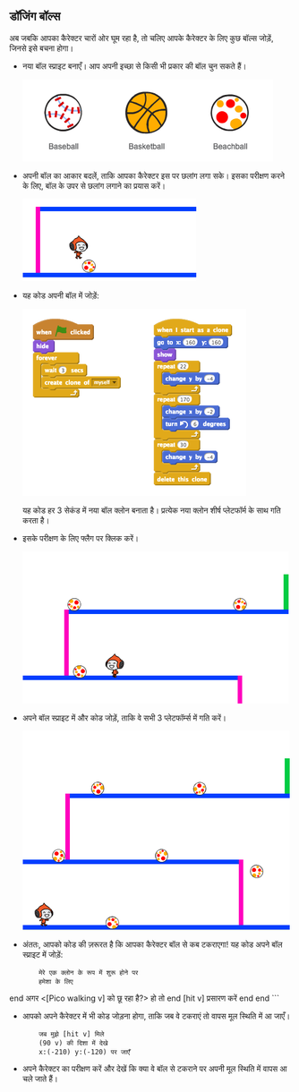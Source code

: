 ## डॉजिंग बॉल्स

अब जबकि आपका कैरेक्टर चारों ओर घूम रहा है, तो चलिए आपके कैरेक्टर के लिए कुछ बॉल्स जोड़ें, जिनसे इसे बचना होगा।



+ नया बॉल स्प्राइट बनाएँ। आप अपनी इच्छा से किसी भी प्रकार की बॉल चुन सकते हैं।

	![screenshot](images/dodge-balls.png)

+ अपनी बॉल का आकार बदलें, ताकि आपका कैरेक्टर इस पर छलांग लगा सके। इसका परीक्षण करने के लिए, बॉल के उपर से छलांग लगाने का प्रयास करें। 

	![screenshot](images/dodge-ball-resize.png)

+ यह कोड अपनी बॉल में जोड़ें:

	![screenshot](images/dodge-ball-motion.png)

	यह कोड हर 3 सेकंड में नया बॉल क्लोन बनाता है। प्रत्येक नया क्लोन शीर्ष प्लेटफॉर्म के साथ गति करता है।

+ इसके परीक्षण के लिए फ्लैग पर क्लिक करें।

	![screenshot](images/dodge-ball-test.png)

+ अपने बॉल स्प्राइट में और कोड जोड़ें, ताकि वे सभी 3 प्लेटफॉर्म्स में गति करें।

	![screenshot](images/dodge-ball-more-motion.png)

+ अंततः, आपको कोड की ज़रूरत है कि आपका कैरेक्टर बॉल से कब टकराएगा! यह कोड अपने बॉल स्प्राइट में जोड़ें:

	```blocks
		मेरे एक क्लोन के रूप में शुरू होने पर
		हमेशा के लिए
end
			अगर <[Pico walking v] को छू रहा है?> हो तो
end
				[hit v] प्रसारण करें
			end
		end
	```

+ आपको अपने कैरेक्टर में भी कोड जोड़ना होगा, ताकि जब वे टकराएं तो वापस मूल स्थिति में आ जाएँ।

	```blocks
		जब मुझे [hit v] मिले
		(90 v) की दिशा में देखे
		x:(-210) y:(-120) पर जाएँ
	```	

+ अपने कैरेक्टर का परीक्षण करें और देखें कि क्या वे बॉल से टकराने पर अपनी मूल स्थिति में वापस आ चले जाते हैं।



